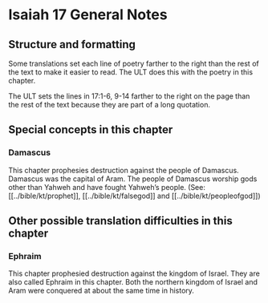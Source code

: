 # Isaiah 17 General Notes
## Structure and formatting

Some translations set each line of poetry farther to the right than the rest of the text to make it easier to read. The ULT does this with the poetry in this chapter.

The ULT sets the lines in 17:1-6, 9-14 farther to the right on the page than the rest of the text because they are part of a long quotation.

## Special concepts in this chapter

### Damascus
This chapter prophesies destruction against the people of Damascus. Damascus was the capital of Aram. The people of Damascus worship gods other than Yahweh and have fought Yahweh’s people. (See: [[../bible/kt/prophet]], [[../bible/kt/falsegod]] and [[../bible/kt/peopleofgod]])

## Other possible translation difficulties in this chapter

### Ephraim
This chapter prophesied destruction against the kingdom of Israel. They are also called Ephraim in this chapter. Both the northern kingdom of Israel and Aram were conquered at about the same time in history.